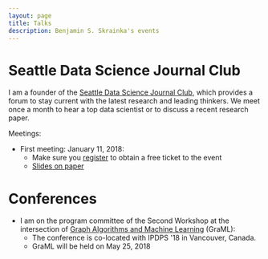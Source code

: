 ```yaml
---
layout: page
title: Talks
description: Benjamin S. Skrainka's events
---
```


# Seattle Data Science Journal Club

I am a founder of the [Seattle Data Science Journal Club](https://www.eventbrite.com/e/seattle-data-science-journal-club-tickets-41223518654), which provides a forum to stay current
with the latest research and leading thinkers.  We meet once a month to hear a top data scientist or
to discuss a recent research paper.

Meetings:

*   First meeting: January 11, 2018:
    - Make sure you [register](https://www.eventbrite.com/e/seattle-data-science-journal-club-tickets-41223518654) to obtain a free ticket to the event
    - [Slides on paper](/talks/M1_WagerAthey.pdf)


#   Conferences

*   I am on the program committee of the Second Workshop at the intersection of [Graph Algorithms and Machine Learning](http://hpc.pnl.gov/graml) (GraML):
    -   The conference is co-located with IPDPS '18 in Vancouver, Canada. 
    -   GraML will be held on May 25, 2018
